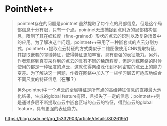 

# PointNet++

> pointnet存在的问题是pointnet 虽然提取了每个点的局部信息，但是这个局部信息十分有限，只有一个点。pointnet无法捕捉到点附近的局部结构信息，限制了其在细粒度（fine-grained）形状的点云的识别以及复杂场景中的应用。为了解决这个问题，pointnet++采用了一种嵌套式的点云分割方式，pointnet++提取点云特征的方式类似于二维图像使用CNN提取特征，其提取嵌套的邻域特征，使得特征更加丰富，具有更强的表征能力。另外，作者观察到真实采样到的点云的具有不同的稀疏程度，但是训练网络的时候使用的都是一种密度的点云，这就使得网络泛化到不同密度的点云上的能力变差。为了解决这一问题，作者在网络中加入了一些学习层去可适应地结合不同尺度的特征信息（**在哪？**）
>
> 另外pointnet中一个点云的全局特征是所有点的高维特征信息的直接最大池化结果，生成的global  feature有限，且损失了一定的信息；pointnet++则是通过多层不断提取点云中嵌套区域的点云的特征，得到点云的global feature，具有更强的表征能力。















https://blog.csdn.net/qq_15332903/article/details/80261951


